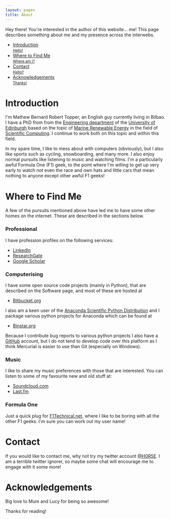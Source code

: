 ```yaml
---
layout: pagex
title: About
---
```


<p class="page-message">
  Hey there! You're interested in the author of this website... me!
  This page describes something about me and my presence across the interwebs.
</p>

<div class="navmenu software">
<nav class="blue">
	<ul>
		<li><a href="#introduction" class="scroll">Introduction<br /> <small>Hello!</small></a></li>
		<li><a href="#where" class="scroll">Where to Find Me<br /> <small>Where am I?</small></a></li>
		<li><a href="#contact" class="scroll">Contact<br /> <small>Hello?</small></a></li>
		<li><a href="#acknowledgements" class="scroll">Acknowledgements<br /> <small>Thanks!</small></a></li>
	</ul>
</nav>
</div>

<h1 class="one" id="introduction"><span>Introduction</span></h1>

I'm Mathew Bernard Robert Topper, an English guy currently living in Bilbao.
I have a PhD from from the [Engineering department](http://www.eng.ed.ac.uk/)
of the [University of Edinburgh](http://www.ed.ac.uk/) based on the topic of
[Marine Renewable Energy](http://en.wikipedia.org/wiki/Marine_energy#Renewable)
in the field of [Scientific Computing](http://en.wikipedia.org/wiki/Computational_science).
I continue to work both on this topic and within this field.

In my spare time, I like to mess about with computers (obviously), but I also
like sports such as cycling, snowboarding, and many more. I also enjoy normal
pursuits like listening to music and watching films. I'm a particularly
awful Formula One (F1) geek, to the point where I'm willing to get up very early to watch
not even the race and own hats and little cars that mean nothing to anyone
except other awful F1 geeks!

<h1 class="one" id="where"><span>Where to Find Me</span></h1>

A few of the pursuits mentioned above have led me to have some other homes on the internet.
These are described in the sections below.

### Professional

I have profession profiles on the following services:

* [LinkedIn](https://uk.linkedin.com/pub/mathew-topper/35/512/531)
* [ResearchGate](http://www.researchgate.net/profile/Mathew_Topper)
* [Google Scholar](http://scholar.google.co.uk/citations?user=di-ePxIAAAAJ&hl=en)

### Computerising

I have some open source code projects (mainly in Python), that are described
on the Software page, and most of these are hosted at

* [Bitbucket.org](https://bitbucket.org/topper)

I also am a keen user of the
[Anaconda Scientific Python Distribution](https://store.continuum.io/cshop/anaconda/)
and I package various python projects for Anaconda which can be found at

* [Binstar.org](https://binstar.org/topper)

Because I contribute bug reports to various python projects I also have a 
[GitHub](https://github.com/H0R5E) account, but I do not tend to develop code over
this platform as I think Mercurial is easier to use than Git (especially on
Windows).

### Music

I like to share my music preferences with those that are interested. You
can listen to some of my favourite new and old stuff at:

* [Soundcloud.com](https://soundcloud.com/h0r5e/)
* [Last.fm](http://www.last.fm/user/H0R5E)

### Formula One

Just a quick plug for [F1Technical.net](http://www.f1technical.net/), where I like
to be boring with all the other F1 geeks. I'm sure you can work out my user name!

<h1 class="one" id="contact"><span>Contact</span></h1>

If you would like to contact me, why not try my twitter account
[@H0R5E](https://twitter.com/h0r5e). I am a terrible twitter ignorer, so maybe
some chat will encourage me to engage with it some more!

<h1 class="one" id="acknowledgements"><span>Acknowledgements</span></h1>

Big love to Mum and Lucy for being so awesome!

Thanks for reading!
